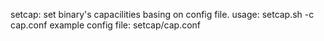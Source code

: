 setcap: set binary's capacilities basing on config file.
  usage: setcap.sh -c cap.conf
example config file: setcap/cap.conf
